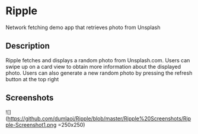 # Ripple
Network fetching demo app that retrieves photo from Unsplash

## Description
Ripple fetches and displays a random photo from Unsplash.com. Users can swipe up on a card view to obtain more information about the displayed photo.
Users can also generate a new random photo by pressing the refresh button at the top right

## Screenshots


![](https://github.com/dumlaoj/Ripple/blob/master/Ripple%20Screenshots/Ripple-Screenshot1.png =250x250)
